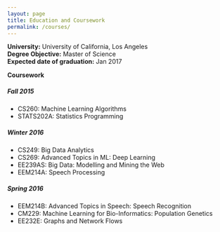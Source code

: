 ```yaml
---
layout: page
title: Education and Coursework
permalink: /courses/
---
```


**University:** University of California, Los Angeles  
**Degree Objective:** Master of Science  
**Expected date of graduation:** Jan 2017  

**Coursework**

##### **Fall 2015**
* CS260: Machine Learning Algorithms  
* STATS202A: Statistics Programming  

##### **Winter 2016**
* CS249: Big Data Analytics  
* CS269: Advanced Topics in ML: Deep Learning  
* EE239AS: Big Data: Modelling and Mining the Web  
* EEM214A: Speech Processing  

##### **Spring 2016**
* EEM214B: Advanced Topics in Speech: Speech Recognition  
* CM229: Machine Learning for Bio-Informatics: Population Genetics  
* EE232E: Graphs and Network Flows
